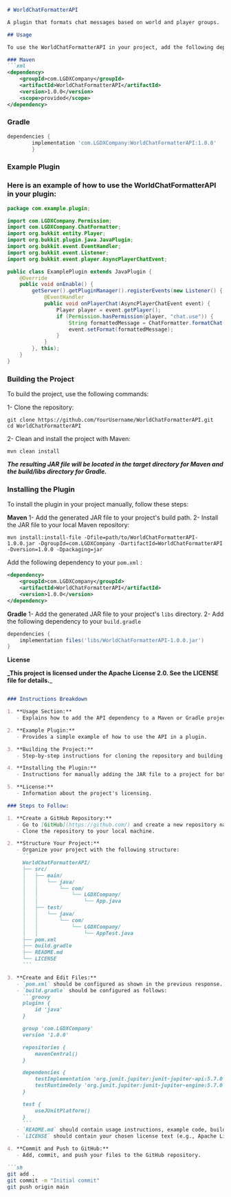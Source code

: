 ```markdown
# WorldChatFormatterAPI

A plugin that formats chat messages based on world and player groups.

## Usage

To use the WorldChatFormatterAPI in your project, add the following dependency to your `pom.xml`:

### Maven
```xml
<dependency>
    <groupId>com.LGDXCompany</groupId>
    <artifactId>WorldChatFormatterAPI</artifactId>
    <version>1.0.0</version>
    <scope>provided</scope>
</dependency>

```
### Gradle
```groovy
dependencies {
        implementation 'com.LGDXCompany:WorldChatFormatterAPI:1.0.0'
        }
```

### Example Plugin

### Here is an example of how to use the WorldChatFormatterAPI in your plugin:
```java
package com.example.plugin;

import com.LGDXCompany.Permission;
import com.LGDXCompany.ChatFormatter;
import org.bukkit.entity.Player;
import org.bukkit.plugin.java.JavaPlugin;
import org.bukkit.event.EventHandler;
import org.bukkit.event.Listener;
import org.bukkit.event.player.AsyncPlayerChatEvent;

public class ExamplePlugin extends JavaPlugin {
    @Override
    public void onEnable() {
        getServer().getPluginManager().registerEvents(new Listener() {
            @EventHandler
            public void onPlayerChat(AsyncPlayerChatEvent event) {
                Player player = event.getPlayer();
                if (Permission.hasPermission(player, "chat.use")) {
                    String formattedMessage = ChatFormatter.formatChat(player, event.getMessage());
                    event.setFormat(formattedMessage);
                }
            }
        }, this);
    }
}
```

### Building the Project

To build the project, use the following commands:

1- Clone the repository:
```shell
git clone https://github.com/YourUsername/WorldChatFormatterAPI.git
cd WorldChatFormatterAPI
```
2- Clean and install the project with Maven:
```shell
mvn clean install
```
**_The resulting JAR file will be located in the target directory for Maven 
and the build/libs directory for Gradle._**

### Installing the Plugin

To install the plugin in your project manually, follow these steps:

**Maven**
1- Add the generated JAR file to your project's build path.
2- Install the JAR file to your local Maven repository:
```shell
mvn install:install-file -Dfile=path/to/WorldChatFormatterAPI-1.0.0.jar -DgroupId=com.LGDXCompany -DartifactId=WorldChatFormatterAPI -Dversion=1.0.0 -Dpackaging=jar
```
Add the following dependency to your `pom.xml` :
```xml
<dependency>
    <groupId>com.LGDXCompany</groupId>
    <artifactId>WorldChatFormatterAPI</artifactId>
    <version>1.0.0</version>
</dependency>
```
**Gradle**
1- Add the generated JAR file to your project's `libs` directory.
2- Add the following dependency to your `build.gradle`
```groovy
dependencies {
    implementation files('libs/WorldChatFormatterAPI-1.0.0.jar')
}
```
**License**

**_This project is licensed under the Apache License 2.0. See the LICENSE file for details.**_
```markdown

### Instructions Breakdown

1. **Usage Section:**
   - Explains how to add the API dependency to a Maven or Gradle project.

2. **Example Plugin:**
   - Provides a simple example of how to use the API in a plugin.

3. **Building the Project:**
   - Step-by-step instructions for cloning the repository and building the project using both Maven and Gradle.

4. **Installing the Plugin:**
   - Instructions for manually adding the JAR file to a project for both Maven and Gradle users.

5. **License:**
   - Information about the project's licensing.

### Steps to Follow:

1. **Create a GitHub Repository:**
   - Go to [GitHub](https://github.com/) and create a new repository named `WorldChatFormatterAPI`.
   - Clone the repository to your local machine.

2. **Structure Your Project:**
   - Organize your project with the following structure:
     ```
     WorldChatFormatterAPI/
     ├── src/
     │   ├── main/
     │   │   └── java/
     │   │       └── com/
     │   │           └── LGDXCompany/
     │   │               └── App.java
     │   ├── test/
     │   │   └── java/
     │   │       └── com/
     │   │           └── LGDXCompany/
     │   │               └── AppTest.java
     ├── pom.xml
     ├── build.gradle
     ├── README.md
     └── LICENSE
     ```

3. **Create and Edit Files:**
   - `pom.xml` should be configured as shown in the previous response.
   - `build.gradle` should be configured as follows:
     ```groovy
     plugins {
         id 'java'
     }

     group 'com.LGDXCompany'
     version '1.0.0'

     repositories {
         mavenCentral()
     }

     dependencies {
         testImplementation 'org.junit.jupiter:junit-jupiter-api:5.7.0'
         testRuntimeOnly 'org.junit.jupiter:junit-jupiter-engine:5.7.0'
     }

     test {
         useJUnitPlatform()
     }
     ```
   - `README.md` should contain usage instructions, example code, build instructions, and installation instructions.
   - `LICENSE` should contain your chosen license text (e.g., Apache License 2.0).

4. **Commit and Push to GitHub:**
   - Add, commit, and push your files to the GitHub repository.

```sh
git add .
git commit -m "Initial commit"
git push origin main
```






